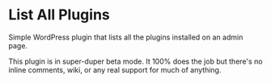 # List All Plugins
Simple WordPress plugin that lists all the plugins installed on an admin page.

This plugin is in super-duper beta mode. It 100% does the job but there's no inline comments, wiki, or any real support for much of anything.
